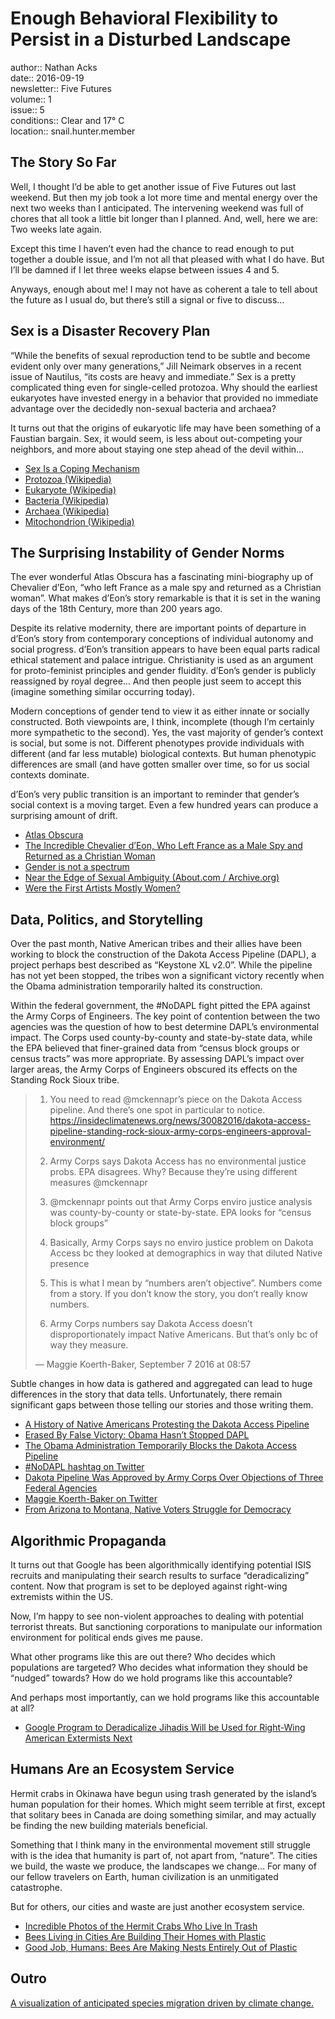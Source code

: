 # Enough Behavioral Flexibility to Persist in a Disturbed Landscape

author:: Nathan Acks  
date:: 2016-09-19  
newsletter:: Five Futures  
volume:: 1  
issue:: 5  
conditions:: Clear and 17° C  
location:: snail.hunter.member

## The Story So Far

Well, I thought I’d be able to get another issue of Five Futures out last weekend. But then my job took a lot more time and mental energy over the next two weeks than I anticipated. The intervening weekend was full of chores that all took a little bit longer than I planned. And, well, here we are: Two weeks late again.

Except this time I haven’t even had the chance to read enough to put together a double issue, and I’m not all that pleased with what I do have. But I’ll be damned if I let three weeks elapse between issues 4 and 5.

Anyways, enough about me! I may not have as coherent a tale to tell about the future as I usual do, but there’s still a signal or five to discuss…

## Sex is a Disaster Recovery Plan

“While the benefits of sexual reproduction tend to be subtle and become evident only over many generations,” Jill Neimark observes in a recent issue of Nautilus, “its costs are heavy and immediate.” Sex is a pretty complicated thing even for single-celled protozoa. Why should the earliest eukaryotes have invested energy in a behavior that provided no immediate advantage over the decidedly non-sexual bacteria and archaea?

It turns out that the origins of eukaryotic life may have been something of a Faustian bargain. Sex, it would seem, is less about out-competing your neighbors, and more about staying one step ahead of the devil within…

* [Sex Is a Coping Mechanism](http://nautil.us/issue/34/adaptation/sex-is-a-coping-mechanism)
* [Protozoa (Wikipedia)](https://en.wikipedia.org/wiki/Protozoa)
* [Eukaryote (Wikipedia)](https://en.wikipedia.org/wiki/Eukaryote)
* [Bacteria (Wikipedia)](https://en.wikipedia.org/wiki/Bacteria)
* [Archaea (Wikipedia)](https://en.wikipedia.org/wiki/Archaea)
* [Mitochondrion (Wikipedia)](https://en.wikipedia.org/wiki/Mitochondrion)

## The Surprising Instability of Gender Norms

The ever wonderful Atlas Obscura has a fascinating mini-biography up of Chevalier d’Eon, “who left France as a male spy and returned as a Christian woman”. What makes d’Eon’s story remarkable is that it is set in the waning days of the 18th Century, more than 200 years ago.

Despite its relative modernity, there are important points of departure in d’Eon’s story from contemporary conceptions of individual autonomy and social progress. d’Eon’s transition appears to have been equal parts radical ethical statement and palace intrigue. Christianity is used as an argument for proto-feminist principles and gender fluidity. d’Eon’s gender is publicly reassigned by royal degree… And then people just seem to accept this (imagine something similar occurring today).

Modern conceptions of gender tend to view it as either innate or socially constructed. Both viewpoints are, I think, incomplete (though I’m certainly more sympathetic to the second). Yes, the vast majority of gender’s context is social, but some is not. Different phenotypes provide individuals with different (and far less mutable) biological contexts. But human phenotypic differences are small (and have gotten smaller over time, so for us social contexts dominate.

d’Eon’s very public transition is an important to reminder that gender’s social context is a moving target. Even a few hundred years can produce a surprising amount of drift.

* [Atlas Obscura](http://www.atlasobscura.com/)
* [The Incredible Chevalier d’Eon, Who Left France as a Male Spy and Returned as a Christian Woman](http://www.atlasobscura.com/articles/the-incredible-chevalier-deon-who-left-france-as-a-male-spy-and-returned-as-a-christian-woman)
* [Gender is not a spectrum](https://aeon.co/essays/the-idea-that-gender-is-a-spectrum-is-a-new-gender-prison)
* [Near the Edge of Sexual Ambiguity (About.com / Archive.org)](https://web.archive.org/web/20140413100709/http%3A%2Fsexuality.about.com%2Fb%2F2013%2F09%2F05%2Fnear-the-edge-of-sexual-ambiguity.htm)
* [Were the First Artists Mostly Women?](http://news.nationalgeographic.com/news/2013/10/131008-women-handprints-oldest-neolithic-cave-art/)

## Data, Politics, and Storytelling

Over the past month, Native American tribes and their allies have been working to block the construction of the Dakota Access Pipeline (DAPL), a project perhaps best described as “Keystone XL v2.0”. While the pipeline has not yet been stopped, the tribes won a significant victory recently when the Obama administration temporarily halted its construction.

Within the federal government, the \#NoDAPL fight pitted the EPA against the Army Corps of Engineers. The key point of contention between the two agencies was the question of how to best determine DAPL’s environmental impact. The Corps used county-by-county and state-by-state data, while the EPA believed that finer-grained data from “census block groups or census tracts” was more appropriate. By assessing DAPL’s impact over larger areas, the Army Corps of Engineers obscured its effects on the Standing Rock Sioux tribe.

> 1) You need to read @mckennapr’s piece on the Dakota Access pipeline. And there’s one spot in particular to notice. https://insideclimatenews.org/news/30082016/dakota-access-pipeline-standing-rock-sioux-army-corps-engineers-approval-environment/
> 
> 2) Army Corps says Dakota Access has no environmental justice probs. EPA disagrees. Why? Because they’re using different measures @mckennapr
> 
> 3) @mckennapr points out that Army Corps enviro justice analysis was county-by-county or state-by-state. EPA looks for “census block groups”
> 
> 4) Basically, Army Corps says no enviro justice problem on Dakota Access bc they looked at demographics in way that diluted Native presence
> 
> 5) This is what I mean by “numbers aren’t objective”. Numbers come from a story. If you don’t know the story, you don’t really know numbers.
> 
> 6) Army Corps numbers say Dakota Access doesn’t disproportionately impact Native Americans. But that’s only bc of way they measure.
> 
> — Maggie Koerth-Baker, September 7 2016 at 08:57

Subtle changes in how data is gathered and aggregated can lead to huge differences in the story that data tells. Unfortunately, there remain significant gaps between those telling our stories and those writing them.

* [A History of Native Americans Protesting the Dakota Access Pipeline](http://www.motherjones.com/environment/2016/09/dakota-access-pipeline-protest-timeline-sioux-standing-rock-jill-stein)
* [Erased By False Victory: Obama Hasn’t Stopped DAPL](https://transformativespaces.org/2016/09/10/erased-by-false-victory-obama-hasnt-stopped-dapl/)
* [The Obama Administration Temporarily Blocks the Dakota Access Pipeline](http://www.theatlantic.com/science/archive/2016/09/the-obama-administration-temporarily-blocks-the-dakota-access-pipeline/499454/)
* [\#NoDAPL hashtag on Twitter](https://twitter.com/hashtag/NoDAPL)
* [Dakota Pipeline Was Approved by Army Corps Over Objections of Three Federal Agencies](https://insideclimatenews.org/news/30082016/dakota-access-pipeline-standing-rock-sioux-army-corps-engineers-approval-environment)
* [Maggie Koerth-Baker on Twitter](https://twitter.com/maggiekb1/status/773535571302047744)
* [From Arizona to Montana, Native Voters Struggle for Democracy](https://www.thenation.com/article/arizona-montana-native-voters-struggle-democracy/)

## Algorithmic Propaganda

It turns out that Google has been algorithmically identifying potential ISIS recruits and manipulating their search results to surface “deradicalizing” content. Now that program is set to be deployed against right-wing extremists within the US.

Now, I’m happy to see non-violent approaches to dealing with potential terrorist threats. But sanctioning corporations to manipulate our information environment for political ends gives me pause.

What other programs like this are out there? Who decides which populations are targeted? Who decides what information they should be “nudged” towards? How do we hold programs like this accountable?

And perhaps most importantly, can we hold programs like this accountable at all?

* [Google Program to Deradicalize Jihadis Will be Used for Right-Wing American Extermists Next](https://theintercept.com/2016/09/07/google-program-to-deradicalize-jihadis-will-be-used-for-right-wing-american-extremists-next/)

## Humans Are an Ecosystem Service

Hermit crabs in Okinawa have begun using trash generated by the island’s human population for their homes. Which might seem terrible at first, except that solitary bees in Canada are doing something similar, and may actually be finding the new building materials beneficial.

Something that I think many in the environmental movement still struggle with is the idea that humanity is part of, not apart from, “nature”.  The cities we build, the waste we produce, the landscapes we change… For many of our fellow travelers on Earth, human civilization is an unmitigated catastrophe.

But for others, our cities and waste are just another ecosystem service.

* [Incredible Photos of the Hermit Crabs Who Live In Trash](http://www.atlasobscura.com/articles/the-trash-homes-of-hermit-crabs)
* [Bees Living in Cities Are Building Their Homes with Plastic](http://www.scientificamerican.com/article/bees-living-in-cities-are-building-their-homes-with-plastic/)
* [Good Job, Humans: Bees Are Making Nests Entirely Out of Plastic](https://www.vice.com/en/article/43jq9m/bees-are-making-nests-entirely-out-of-plastic)

## Outro

[A visualization of anticipated species migration driven by climate change.](http://blog.nature.org/science/2016/08/19/migration-in-motion-visualizing-species-movements-due-to-climate-change/)
